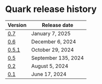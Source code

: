 <head>
  <meta charset="UTF-8">
  <meta name="description" content="Quark release history">
  <meta name="keywords" content="documentation, release history, Quark, AMD">
</head>

# Quark release history

| Version                                             | Release date        |
| --------------------------------------------------- | ------------------- |
| [0.7](https://quark.docs.amd.com/release-0.7/)      | January 7, 2025     |
| [0.6](https://quark.docs.amd.com/release-0.6.0/)    | December 6, 2024    |
| [0.5.1](https://quark.docs.amd.com/release-0.5.1/)  | October 29, 2024    |
| [0.5](https://quark.docs.amd.com/release-0.5.0/)    | September 135, 2024 |
| [0.2](https://quark.docs.amd.com/release-0.2.0/)    | August 5, 2024      |
| [0.1](https://quark.docs.amd.com/release-0.1.0/)    | June 17, 2024       |
